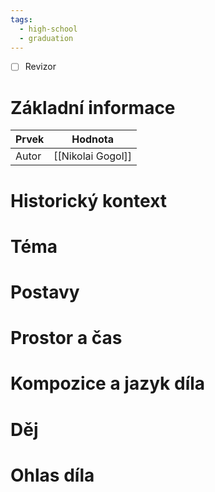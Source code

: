 ```yaml
---
tags:
  - high-school
  - graduation
---
```

- [ ] Revizor
# Základní informace
| Prvek | Hodnota           |
| ----- | ----------------- |
| Autor | [[Nikolai Gogol]] |
# Historický kontext
# Téma
# Postavy
# Prostor a čas
# Kompozice a jazyk díla
# Děj
# Ohlas díla